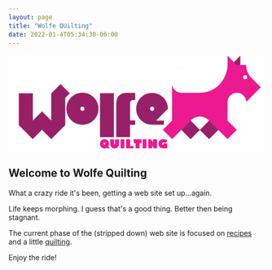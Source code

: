 ```yaml
---
layout: page
title: "Wolfe QUilting"
date: 2022-01-4T05:34:30-06:00
---
```

![Wolfe Quilting](assets/cropped-cropped-wolfequilting-01.png)
## Welcome to Wolfe Quilting

What a crazy ride it's been, getting a web site set up...again. 

Life keeps morphing. I guess that's a good thing. Better then being stagnant. 

The current phase of the (stripped down) web site is focused on [recipes](recipes) and a little [quilting](quilts). 

Enjoy the ride!
